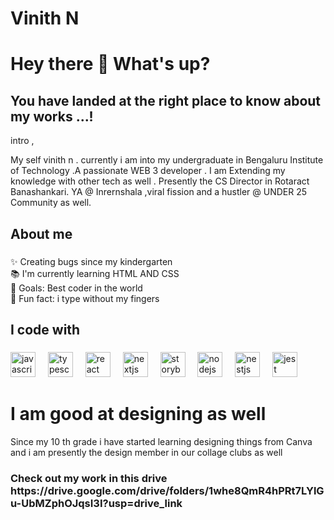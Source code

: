# Vinith N <h1 align="left"> Hey there 👋 What's up?</h1>
<h2>You have landed at the right place to know about my works ...! </h2>
intro ,

<p align="left"> My self vinith n . currently i am into 
 my undergraduate in Bengaluru Institute of Technology .A passionate WEB 3 developer . I am Extending my knowledge with other tech as well . Presently the CS Director in Rotaract Banashankari. YA @ Inrernshala ,viral fission and a hustler @ UNDER 25 Community as well. </p>

###

<h2 align="left">About me</h2>

###

<p align="left">✨ Creating bugs since my kindergarten <br>📚 I'm currently learning HTML AND CSS <br>🎯 Goals: Best coder in the world <br>🎲 Fun fact: i type without my fingers</p>

###

<h2 align="left">I code with</h2>

###

<div align="left">
  <img src="https://cdn.jsdelivr.net/gh/devicons/devicon/icons/javascript/javascript-original.svg" height="40" alt="javascript logo"  />
  <img width="12" />
  <img src="https://cdn.jsdelivr.net/gh/devicons/devicon/icons/typescript/typescript-original.svg" height="40" alt="typescript logo"  />
  <img width="12" />
  <img src="https://cdn.jsdelivr.net/gh/devicons/devicon/icons/react/react-original.svg" height="40" alt="react logo"  />
  <img width="12" />
  <img src="https://cdn.jsdelivr.net/gh/devicons/devicon/icons/nextjs/nextjs-original.svg" height="40" alt="nextjs logo"  />
  <img width="12" />
  <img src="https://cdn.jsdelivr.net/gh/devicons/devicon/icons/storybook/storybook-original.svg" height="40" alt="storybook logo"  />
  <img width="12" />
  <img src="https://cdn.jsdelivr.net/gh/devicons/devicon/icons/nodejs/nodejs-original.svg" height="40" alt="nodejs logo"  />
  <img width="12" />
  <img src="https://cdn.jsdelivr.net/gh/devicons/devicon/icons/nestjs/nestjs-plain.svg" height="40" alt="nestjs logo"  />
  <img width="12" />
  <img src="https://cdn.jsdelivr.net/gh/devicons/devicon/icons/jest/jest-plain.svg" height="40" alt="jest logo"  />
</div>

<h1>I am good at designing as well</h1>
<p> Since my 10 th grade i have started learning designing things from Canva and i am presently the design member in our collage clubs as well </p>
<h3>Check out my work in this drive https://drive.google.com/drive/folders/1whe8QmR4hPRt7LYlGu-UbMZphOJqsI3I?usp=drive_link  </h3>
